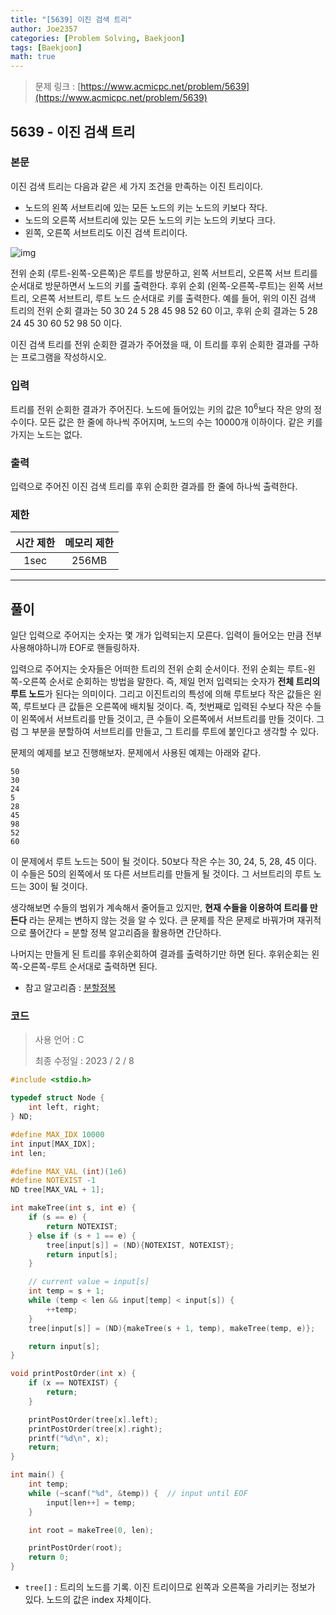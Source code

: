 ```yaml
---
title: "[5639] 이진 검색 트리"
author: Joe2357
categories: [Problem Solving, Baekjoon]
tags: [Baekjoon]
math: true
---
```


> 문제 링크 : [https://www.acmicpc.net/problem/5639](https://www.acmicpc.net/problem/5639)



## 5639 - 이진 검색 트리

### 본문

이진 검색 트리는 다음과 같은 세 가지 조건을 만족하는 이진 트리이다.

- 노드의 왼쪽 서브트리에 있는 모든 노드의 키는 노드의 키보다 작다.
- 노드의 오른쪽 서브트리에 있는 모든 노드의 키는 노드의 키보다 크다.
- 왼쪽, 오른쪽 서브트리도 이진 검색 트리이다.

![img](https://onlinejudgeimages.s3-ap-northeast-1.amazonaws.com/upload/images/bsearchtree.png)

전위 순회 (루트-왼쪽-오른쪽)은 루트를 방문하고, 왼쪽 서브트리, 오른쪽 서브 트리를 순서대로 방문하면서 노드의 키를 출력한다. 후위 순회 (왼쪽-오른쪽-루트)는 왼쪽 서브트리, 오른쪽 서브트리, 루트 노드 순서대로 키를 출력한다. 예를 들어, 위의 이진 검색 트리의 전위 순회 결과는 50 30 24 5 28 45 98 52 60 이고, 후위 순회 결과는 5 28 24 45 30 60 52 98 50 이다.

이진 검색 트리를 전위 순회한 결과가 주어졌을 때, 이 트리를 후위 순회한 결과를 구하는 프로그램을 작성하시오.

### 입력

트리를 전위 순회한 결과가 주어진다. 노드에 들어있는 키의 값은 $10^6$보다 작은 양의 정수이다. 모든 값은 한 줄에 하나씩 주어지며, 노드의 수는 $10000$개 이하이다. 같은 키를 가지는 노드는 없다.



### 출력

입력으로 주어진 이진 검색 트리를 후위 순회한 결과를 한 줄에 하나씩 출력한다.



### 제한

| 시간 제한 | 메모리 제한 |
| :-------: | :---------: |
|   1sec    |    256MB    |

---



## 풀이

일단 입력으로 주어지는 숫자는 몇 개가 입력되는지 모른다. 입력이 들어오는 만큼 전부 사용해야하니까 EOF로 핸들링하자.

입력으로 주어지는 숫자들은 어떠한 트리의 전위 순회 순서이다. 전위 순회는 루트-왼쪽-오른쪽 순서로 순회하는 방법을 말한다. 즉, 제일 먼저 입력되는 숫자가 **전체 트리의 루트 노드**가 된다는 의미이다. 그리고 이진트리의 특성에 의해 루트보다 작은 값들은 왼쪽, 루트보다 큰 값들은 오른쪽에 배치될 것이다. 즉, 첫번째로 입력된 수보다 작은 수들이 왼쪽에서 서브트리를 만들 것이고, 큰 수들이 오른쪽에서 서브트리를 만들 것이다. 그럼 그 부분을 분할하여 서브트리를 만들고, 그 트리를 루트에 붙인다고 생각할 수 있다.

문제의 예제를 보고 진행해보자. 문제에서 사용된 예제는 아래와 같다.

```
50
30
24
5
28
45
98
52
60
```

이 문제에서 루트 노드는 $50$이 될 것이다. 50보다 작은 수는 30, 24, 5, 28, 45 이다. 이 수들은 50의 왼쪽에서 또 다른 서브트리를 만들게 될 것이다. 그 서브트리의 루트 노드는 30이 될 것이다.

생각해보면 수들의 범위가 계속해서 줄어들고 있지만, **현재 수들을 이용하여 트리를 만든다** 라는 문제는 변하지 않는 것을 알 수 있다. 큰 문제를 작은 문제로 바꿔가며 재귀적으로 풀어간다 = 분할 정복 알고리즘을 활용하면 간단하다.

나머지는 만들게 된 트리를 후위순회하여 결과를 출력하기만 하면 된다. 후위순회는 왼쪽-오른쪽-루트 순서대로 출력하면 된다.

- 참고 알고리즘 : [분할정복](https://en.wikipedia.org/wiki/Divide-and-conquer_algorithm)

  

### 코드

> 사용 언어 : C  
>
> 최종 수정일 : 2023 / 2 / 8

```c
#include <stdio.h>

typedef struct Node {
    int left, right;
} ND;

#define MAX_IDX 10000
int input[MAX_IDX];
int len;

#define MAX_VAL (int)(1e6)
#define NOTEXIST -1
ND tree[MAX_VAL + 1];

int makeTree(int s, int e) {
    if (s == e) {
        return NOTEXIST;
    } else if (s + 1 == e) {
        tree[input[s]] = (ND){NOTEXIST, NOTEXIST};
        return input[s];
    }

    // current value = input[s]
    int temp = s + 1;
    while (temp < len && input[temp] < input[s]) {
        ++temp;
    }
    tree[input[s]] = (ND){makeTree(s + 1, temp), makeTree(temp, e)};

    return input[s];
}

void printPostOrder(int x) {
    if (x == NOTEXIST) {
        return;
    }

    printPostOrder(tree[x].left);
    printPostOrder(tree[x].right);
    printf("%d\n", x);
    return;
}

int main() {
    int temp;
    while (~scanf("%d", &temp)) {  // input until EOF
        input[len++] = temp;
    }

    int root = makeTree(0, len);

    printPostOrder(root);
    return 0;
}
```

- `tree[]` : 트리의 노드를 기록. 이진 트리이므로 왼쪽과 오른쪽을 가리키는 정보가 있다. 노드의 값은 index 자체이다.